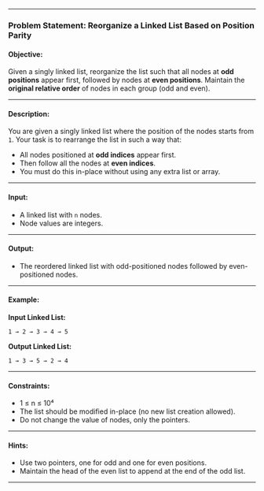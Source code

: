 
---

###  Problem Statement: **Reorganize a Linked List Based on Position Parity**

#### Objective:

Given a singly linked list, reorganize the list such that all nodes at **odd positions** appear first, followed by nodes at **even positions**. Maintain the **original relative order** of nodes in each group (odd and even).

---

####  Description:

You are given a singly linked list where the position of the nodes starts from `1`. Your task is to rearrange the list in such a way that:

* All nodes positioned at **odd indices** appear first.
* Then follow all the nodes at **even indices**.
* You must do this in-place without using any extra list or array.

---

####  Input:

* A linked list with `n` nodes.
* Node values are integers.

---

####  Output:

* The reordered linked list with odd-positioned nodes followed by even-positioned nodes.

---

####  Example:

**Input Linked List:**

```
1 → 2 → 3 → 4 → 5
```

**Output Linked List:**

```
1 → 3 → 5 → 2 → 4
```

---

####  Constraints:

* 1 ≤ n ≤ 10⁴
* The list should be modified in-place (no new list creation allowed).
* Do not change the value of nodes, only the pointers.

---

####  Hints:

* Use two pointers, one for odd and one for even positions.
* Maintain the head of the even list to append at the end of the odd list.

---
